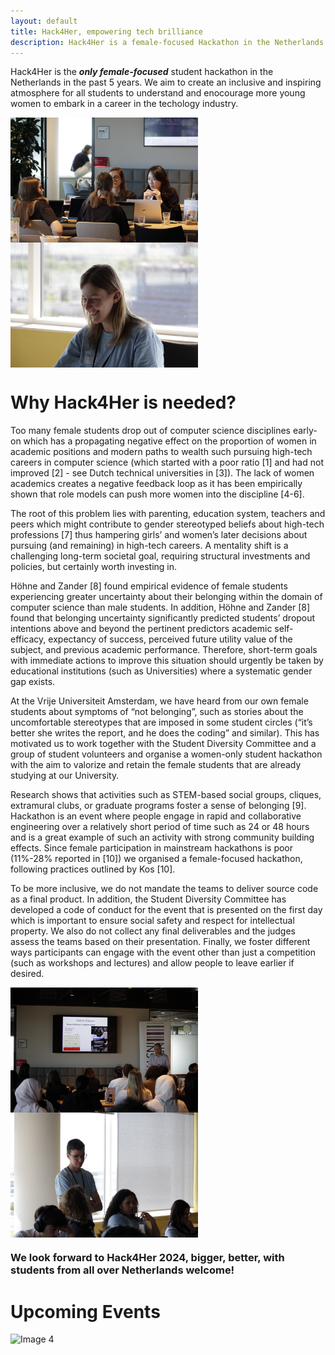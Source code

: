 ```yaml
---
layout: default
title: Hack4Her, empowering tech brilliance
description: Hack4Her is a female-focused Hackathon in the Netherlands.
---
```


Hack4Her is the _**only female-focused**_ student hackathon in the Netherlands in the past 5 years. We aim to create an inclusive and inspiring atmosphere for all students to understand and enocourage more young women to embark in a career in the techology industry.

<div style="display: flex; flex-wrap: wrap;">
    <img src="elisa_team.png" alt="Image 4" width="300" style="margin-right: 30px;"/>
    <img src="lieve_pic.png" alt="Image 5" width="300" style="margin-right: 30px;"/>
</div>

# <a id="anchor-why">Why Hack4Her is needed?</a> 
Too many female students drop out of computer science disciplines early-on which has a propagating negative effect on the proportion of women in academic positions and modern paths to wealth such pursuing high-tech careers in computer science (which started with a poor ratio [1] and had not improved [2] - see Dutch technical universities in [3]). The lack of women academics creates a negative feedback loop as it has been empirically shown that role models can push more women into the discipline [4-6].

The root of this problem lies with parenting, education system, teachers and peers which might contribute to gender stereotyped beliefs about high-tech professions [7] thus hampering girls’ and women’s later decisions about pursuing (and remaining) in high-tech careers. A mentality shift is a challenging long-term societal goal, requiring structural investments and policies, but certainly worth investing in. 

Höhne and Zander [8] found empirical evidence of female students experiencing greater uncertainty about their belonging within the domain of computer science than male students. In addition, Höhne and Zander [8] found that belonging uncertainty significantly predicted students’ dropout intentions above and beyond the pertinent predictors academic self-efficacy, expectancy of success, perceived future utility value of the subject, and previous academic performance. Therefore, short-term goals with immediate actions to improve this situation should urgently be taken by educational institutions (such as Universities) where a systematic gender gap exists.

At the Vrije Universiteit Amsterdam, we have heard from our own female students about symptoms of “not belonging”, such as stories about the uncomfortable stereotypes that are imposed in some student circles (“it’s better she writes the report, and he does the coding” and similar). This has motivated us to work together with the Student Diversity Committee and a group of student volunteers and organise a women-only student hackathon with the aim to valorize and retain the female students that are already studying at our University.

Research shows that activities such as STEM-based social groups, cliques, extramural clubs, or graduate programs foster a sense of belonging [9]. Hackathon is an event where people engage in rapid and collaborative engineering over a relatively short period of time such as 24 or 48 hours and is a great example of such an activity with strong community building effects. Since female participation in mainstream hackathons is poor (11%-28% reported in [10]) we organised a female-focused hackathon, following practices outlined by Kos [10]. 

To be more inclusive, we do not mandate the teams to deliver source code as a final product. In addition, the Student Diversity Committee has developed a code of conduct for the event that is presented on the first day which is important to ensure social safety and respect for intellectual property. We also do not collect any final deliverables and the judges assess the teams based on their presentation. Finally, we foster different ways participants can engage with the event other than just a competition (such as workshops and lectures) and allow people to leave earlier if desired.

<div style="display: flex; flex-wrap: wrap;">
    <img src="lecture_pic.png" alt="Image 7" width="300" style="margin-right: 20px;"/>
    <img src="vlad_pic.png" alt="Image 8" width="300" style="margin-right: 20px;"/>
</div>

### We look forward to Hack4Her 2024, bigger, better, with students from all over Netherlands welcome!

# Upcoming Events

<div style="display: flex; flex-wrap: wrap;">
    <img src="hack4her_1.png" alt="Image 4" width="300" style="margin-right: 150px;"/>
    
</div>
